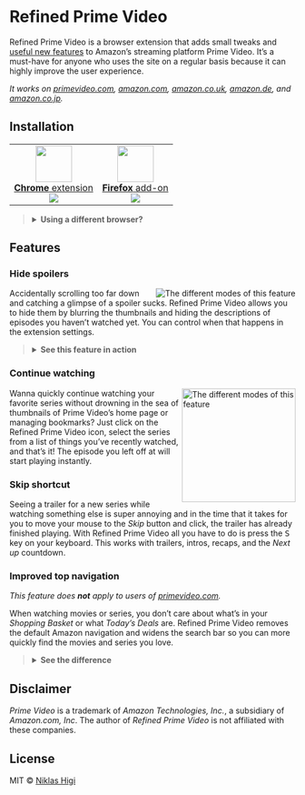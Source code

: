# Refined Prime Video

Refined Prime Video is a browser extension that adds small tweaks and [useful new features](#features) to Amazon’s streaming platform Prime Video. It’s a must-have for anyone who uses the site on a regular basis because it can highly improve the user experience.

_It works on [primevideo.com][pv-global], [amazon.com][pv-us], [amazon.co.uk][pv-uk], [amazon.de][pv-de], and [amazon.co.jp][pv-jp]._

## Installation

<table>
  <tbody>
    <tr>
      <td align="center">
        <a href="https://chrome.google.com/webstore/detail/refined-prime-video/pieemlagbhnombolehnjdoaoojpphedd"><img height="64" src="https://cdnjs.cloudflare.com/ajax/libs/browser-logos/61.1.3/chrome/chrome.svg"></a>
        <br>
        <a href="https://chrome.google.com/webstore/detail/refined-prime-video/pieemlagbhnombolehnjdoaoojpphedd"><strong>Chrome</strong> extension</a>
        <br>
        <a href="https://chrome.google.com/webstore/detail/refined-prime-video/pieemlagbhnombolehnjdoaoojpphedd"><img valign="middle" src="https://img.shields.io/chrome-web-store/users/pieemlagbhnombolehnjdoaoojpphedd?style=flat-square&color=success&label=used+by&logo=google-chrome&logoColor=white"></a>
      </td>
      <td align="center">
        <a href="https://addons.mozilla.org/firefox/addon/refined-prime-video"><img height="64" src="https://cdnjs.cloudflare.com/ajax/libs/browser-logos/61.1.3/firefox/firefox.svg"></a>
        <br>
        <a href="https://addons.mozilla.org/firefox/addon/refined-prime-video"><strong>Firefox</strong> add-on</a>
        <br>
        <a href="https://addons.mozilla.org/firefox/addon/refined-prime-video"><img valign="middle" src="https://img.shields.io/amo/users/refined-prime-video?style=flat-square&color=success&label=used+by&logo=firefox&logoColor=white"></a>
      </td>
    </tr>
  </tbody>
</table>

<blockquote>
  <details>
    <summary>
      <strong>Using a different browser?</strong>
    </summary>
    <br>
    Other browsers are not officially supported at the moment, but there are some workarounds:
    <p></p>
    <table>
      <tbody>
        <tr>
          <td align="center">
            <img valign="middle" width="24" src="https://cdnjs.cloudflare.com/ajax/libs/browser-logos/61.1.3/edge/edge.svg">
            <br>
            <strong>Edge</strong>
          </td>
          <td>
            You should be able to install <a href="https://chrome.google.com/webstore/detail/refined-prime-video/pieemlagbhnombolehnjdoaoojpphedd">the Chrome extension</a> in up-to-date versions of Edge, although you might have to <em>"Allow extensions from other stores"</em>.
          </td>
        </tr>
        <tr>
          <td align="center">
            <img valign="middle" width="24" src="https://cdnjs.cloudflare.com/ajax/libs/browser-logos/61.1.3/opera/opera.svg">
            <br>
            <strong>Opera</strong>
          </td>
          <td>
            Using <a href="https://addons.opera.com/en/extensions/details/download-chrome-extension-9/">this Opera extension</a>, you can install <a href="https://chrome.google.com/webstore/detail/refined-prime-video/pieemlagbhnombolehnjdoaoojpphedd">the Chrome extension</a> in Opera.
          </td>
        </tr>
      </tbody>
    </table>
  </details>
</blockquote>

## Features

### Hide spoilers

<img align="right" title="The different modes of this feature" src="https://user-images.githubusercontent.com/29176678/58661188-8af84380-8327-11e9-82e8-c8f6f89c54e4.png">

Accidentally scrolling too far down and catching a glimpse of a spoiler sucks. Refined Prime Video allows you to hide them by blurring the thumbnails and hiding the descriptions of episodes you haven’t watched yet. You can control when that happens in the extension settings.

<blockquote>
  <details>
    <summary>
      <strong>See this feature in action</strong>
    </summary>
    <br>
    <img title="The 'Hide spoilers' feature in action" src="https://user-images.githubusercontent.com/29176678/64418616-a1870700-d09b-11e9-801b-ace599b2694f.gif">
  </details>
</blockquote>

### Continue watching

<img align="right" width=200 title="The different modes of this feature" src="https://user-images.githubusercontent.com/29176678/58662651-027ba200-832b-11e9-917f-74f5a12f0436.png">

Wanna quickly continue watching your favorite series without drowning in the sea of thumbnails of Prime Video’s home page or managing bookmarks? Just click on the Refined Prime Video icon, select the series from a list of things you’ve recently watched, and that’s it! The episode you left off at will start playing instantly.

### Skip shortcut

Seeing a trailer for a new series while watching something else is super annoying and in the time that it takes for you to move your mouse to the _Skip_ button and click, the trailer has already finished playing. With Refined Prime Video all you have to do is press the <kbd>S</kbd> key on your keyboard. This works with trailers, intros, recaps, and the _Next up_ countdown.

### Improved top navigation

_This feature does **not** apply to users of [primevideo.com](https://primevideo.com)._

When watching movies or series, you don’t care about what’s in your _Shopping Basket_ or what _Today’s Deals_ are. Refined Prime Video removes the default Amazon navigation and widens the search bar so you can more quickly find the movies and series you love.

<blockquote>
  <details>
    <summary>
      <strong>See the difference</strong>
    </summary>
    <br>
    <img title="The navigation bar without Refined Prime Video" src="https://user-images.githubusercontent.com/29176678/43827618-9065af76-9afa-11e8-86ee-6efa5590995c.png">
    <img title="The navigation bar with Refined Prime Video" src="https://user-images.githubusercontent.com/29176678/43827628-9580ef20-9afa-11e8-81c2-8b548dc5cc85.png">
  </details>
</blockquote>

## Disclaimer

_Prime Video_ is a trademark of _Amazon Technologies, Inc._, a subsidiary of _Amazon.com, Inc_. The author of _Refined Prime Video_ is not affiliated with these companies.

## License

MIT © [Niklas Higi](https://shroudedcode.com)

[pv-global]: https://www.primevideo.com/
[pv-us]: https://www.amazon.com/gp/video/storefront
[pv-uk]: https://www.amazon.co.uk/gp/video/storefront
[pv-de]: https://www.amazon.de/gp/video/storefront
[pv-jp]: https://www.amazon.co.jp/gp/video/storefront
